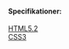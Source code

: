 #### Specifikationer:

[HTML5.2](https://www.w3.org/TR/html/)<br>
[CSS3](https://www.w3.org/TR/CSS/)
